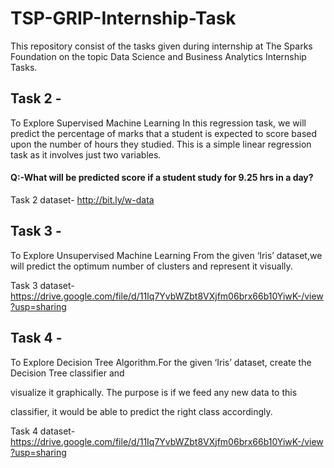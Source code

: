 # TSP-GRIP-Internship-Task
This repository consist of the tasks given during internship at The Sparks Foundation on the topic Data Science and Business Analytics Internship Tasks.

## Task 2 - 
To Explore Supervised Machine Learning In this regression task, we will predict the percentage of marks that a student is expected to score based upon the number of hours they studied. This is a simple linear regression task as it involves just two variables. 
#### Q:-What will be predicted score if a student study for 9.25 hrs in a day?

Task 2 dataset- http://bit.ly/w-data

## Task 3 - 
To Explore Unsupervised Machine Learning From the given ‘Iris’ dataset,we will predict the optimum number of clusters and represent it visually.

Task 3 dataset- https://drive.google.com/file/d/11Iq7YvbWZbt8VXjfm06brx66b10YiwK-/view?usp=sharing

## Task 4 - 
To Explore Decision Tree Algorithm.For the given ‘Iris’ dataset, create the Decision Tree classifier and

visualize it graphically. The purpose is if we feed any new data to this

classifier, it would be able to predict the right class accordingly.

Task 4 dataset- https://drive.google.com/file/d/11Iq7YvbWZbt8VXjfm06brx66b10YiwK-/view?usp=sharing
